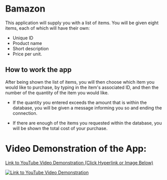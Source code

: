 # Bamazon

This application will supply you with a list of items.  You will be given eight items, each of which will have their own:
* Unique ID
* Product name
* Short description
* Price per unit.

## How to work the app

After being shown the list of items, you will then choose which item you would like to purchase, by typing in the item's associated ID, and then the number of the quantity of the item you would like.

* If the quantity you entered exceeds the amount that is within the database, you will be given a message informing you so and ending the connection.

* If there are enough of the items you requested within the database, you will be shown the total cost of your purchase.

# Video Demonstration of the App:

[Link to YouTube Video Demonstration (Click Hyperlink or Image Below)](https://www.youtube.com/watch?v=v25JvRfrp9I)

[![Link to YouTube Video Demonstration](https://img.youtube.com/vi/v25JvRfrp9I/0.jpg)](https://www.youtube.com/watch?v=v25JvRfrp9I "Video Title")
